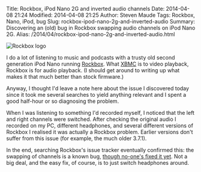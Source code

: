 Title: Rockbox, iPod Nano 2G and inverted audio channels
Date: 2014-04-08 21:24
Modified: 2014-04-08 21:25
Author: Steven Maude
Tags: Rockbox, Nano, iPod, bug
Slug: rockbox-ipod-nano-2g-and-inverted-audio
Summary: Discovering an (old) bug in Rockbox swapping audio channels on iPod Nano 2G.
Alias: /2014/04/rockbox-ipod-nano-2g-and-inverted-audio.html

![Rockbox logo]({filename}/images/rockbox3540.jpg)

I do a lot of listening to music and podcasts with a trusty old second
generation iPod Nano running [Rockbox](http://www.rockbox.org). What
[XBMC](http://xbmc.org) is to video playback, Rockbox is for audio
playback. (I should get around to writing up what makes it that much
better than stock firmware.)

Anyway, I thought I'd leave a note here about the issue I discovered
today since it took me several searches to yield anything relevant and I
spent a good half-hour or so diagnosing the problem.

When I was listening to something I'd recorded myself, I noticed that
the left and right channels were switched. After checking the original
audio I recorded on my PC, different headphones, and several different
versions of Rockbox I realised it was actually a Rockbox problem.
Earlier versions don't suffer from this issue (for example, the much
older 3.7.1).

In the end, searching Rockbox's issue tracker eventually confirmed this:
the swapping of channels is a known bug, [though no-one's fixed it
yet](http://www.rockbox.org/tracker/task/12708). Not a big deal, and the
easy fix, of course, is to just switch headphones around.
